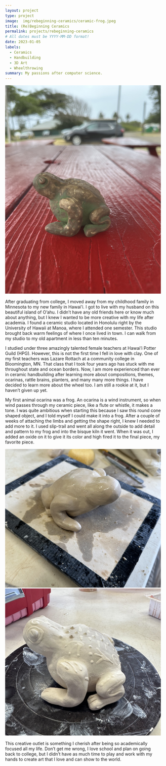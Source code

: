 ```yaml
---
layout: project
type: project
image:  img/rebeginning-ceramics/ceramic-frog.jpeg
title: (Re)Beginning Ceramics
permalink: projects/rebeginning-ceramics
# All dates must be YYYY-MM-DD format!
date: 2023-01-05
labels:
  - Ceramics
  - Handbuilding
  - 3D Art
  - Wheelthrowing
summary: My passions after computer science.
---
```


<div class="text-center p-4">
  <img width="600px" src="../img/rebeginning-ceramics/ceramic-frog.jpeg" class="img-thumbnail" >
</div>

After graduating from college, I moved away from my childhood family in Minnesota to my new family in Hawai’i. I got to live with my husband on this beautiful island of O’ahu. I didn’t have any old friends here or know much about anything, but I knew I wanted to be more creative with my life after academia. I found a ceramic studio located in Honolulu right by the University of Hawaii at Manoa, where I attended one semester. This studio brought back warm feelings of where I once lived in town. I can walk from my studio to my old apartment in less than ten minutes.

I studied under three amazingly talented female teachers at Hawai’i Potter Guild (HPG). However, this is not the first time I fell in love with clay. One of my first teachers was Lazare Rottach at a community college in Bloomington, MN. That class that I took four years ago has stuck with me throughout state and ocean borders. Now, I am more experienced than ever in ceramic handbuilding after learning more about compositions, themes, ocarinas, rattle brains, planters, and many many more things. I have decided to learn more about the wheel too. I am still a rookie at it, but I haven’t given up yet.

My first animal ocarina was a frog. An ocarina is a wind instrument, so when wind passes through my ceramic piece, like a flute or whistle, it makes a tone. I was quite ambitious when starting this because I saw this round cone shaped object, and I told myself I could make it into a frog. After a couple of weeks of attaching the limbs and getting the shape right, I knew I needed to add more to it. I used slip-trail and went all along the outside to add detail and pattern to my frog and into the bisque kiln it went. When it was out, I added an oxide on it to give it its color and high fired it to the final piece, my favorite piece.

<div class="ui medium rounded images">
  <img class="ui image" src="../img/rebeginning-ceramics/soft-ceramic-frog.jpeg">
</div>

<div class="ui medium rounded images">
  <img class="ui image" src="../img/rebeginning-ceramics/sliptrail-ceramic-frog.jpeg">
</div>

This creative outlet is something I cherish after being so academically focused all my life. Don’t get me wrong, I love school and plan on going back to college, but I didn’t have as much time to play and work with my hands to create art that I love and can show to the world.

<br>
<br>
<br>

